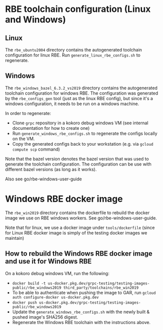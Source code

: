 # RBE toolchain configuration (Linux and Windows)

## Linux
The `rbe_ubuntu2004` directory contains the autogenerated toolchain configuration for linux RBE.
Run `generate_linux_rbe_configs.sh` to regenerate.

## Windows

The `rbe_windows_bazel_6.3.2_vs2019` directory contains the autogenerated toolchain configuration for windows RBE.
The configuration was generated by the `rbe_configs_gen` tool (just as the linux RBE config),
but since it's a windows configuration, it needs to be run on a windows machine.

In order to regenerate:
- Clone `grpc` repository in a kokoro debug windows VM (see internal documentation for how to create one)
- Run `generate_windows_rbe_configs.sh` to regenerate the configs locally on the VM.
- Copy the generated configs back to your workstation (e.g. via `gcloud compute scp` command)

Note that the bazel version denotes the bazel version that was used to generate the toolchain configuration. The configuration
can be use with different bazel versions (as long as it works).

Also see go/rbe-windows-user-guide

# Windows RBE docker image

The `rbe_win2019` directory contains the dockerfile to rebuild the docker image we use on RBE windows workers. See go/rbe-windows-user-guide.

Note that for linux, we use a docker image under `tools/dockerfile` (since for Linux RBE docker image is simply of the testing docker images
we maintain)

## How to rebuild the Windows RBE docker image and use it for Windows RBE

On a kokoro debug windows VM, run the following:
- `docker build -t us-docker.pkg.dev/grpc-testing/testing-images-public/rbe_windows2019 third_party/toolchains/rbe_win2019`
- To be able to authenticate when pushing the image to GAR, run `gcloud auth configure-docker us-docker.pkg.dev`
- `docker push us-docker.pkg.dev/grpc-testing/testing-images-public/rbe_windows2019`
- Update the `generate_windows_rbe_configs.sh` with the newly built & pushed image's SHA256 digest.
- Regenerate the Windows RBE toolchain with the instructions above.
